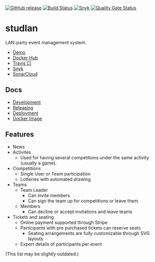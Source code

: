 [![GitHub release](https://img.shields.io/github/release/CasualGaming/studlan.svg)](https://github.com/CasualGaming/studlan/releases)
[![Build Status](https://travis-ci.org/CasualGaming/studlan.svg?branch=master)](https://travis-ci.org/CasualGaming/studlan)
[![Snyk](https://snyk.io/test/github/CasualGaming/studlan/badge.svg)](https://snyk.io/test/github/CasualGaming/studlan)
[![Quality Gate Status](https://sonarcloud.io/api/project_badges/measure?branch=master&project=CasualGaming_studlan&metric=alert_status)](https://sonarcloud.io/dashboard?id=CasualGaming_studlan)

# studlan
LAN-party event management system.

* [Demo](https://studlan.casualgaming.dev)
* [Docker Hub](https://hub.docker.com/r/casualgaming/studlan)
* [Travis CI](https://travis-ci.org/CasualGaming/studlan)
* [Snyk](https://snyk.io/test/github/CasualGaming/studlan)
* [SonarCloud](https://sonarcloud.io/dashboard?id=CasualGaming_studlan)

## Docs
* [Development](docs/development.md)
* [Releasing](docs/releasing.md)
* [Deployment](docs/deployment.md)
* [Docker Image](docs/docker-image.md)

## Features
* News
* Activites
	* Used for having several competitions under the same activity (usually a game).
* Competitions
	* Single User or Team participation
	* Lotteries with automated drawing
* Teams
	* Team Leader
		* Can invite members
		* Can sign the team up for competitions or leave them.
	* Members
		* Can decline or accept invitations and leave teams
* Tickets and seating
	* Online payment supported through Stripe
	* Participants with pre purchased tickets can reserve seats
		* Seating arrangements are fully customizable through SVG layouts.
	* Export details of participants per event

(This list may be slightly outdated.)
